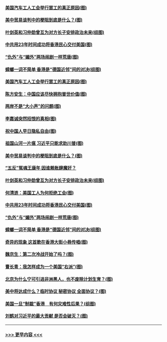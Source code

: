 #### [美国汽车工人工会举行罢工的真正原因(图)](../pages/p4/907906.md?t=09200111) 
#### [美中贸易谈判中的梗阻到底是什么？(图)](../pages/p4/907791.md?t=09200111) 
#### [叶剑英和习仲勋曾互为对方长子安排政治未来(组图)](../pages/p4/907786.md?t=09200111) 
#### [中共用23年时间成功将香港民心交付美国(图)](../pages/p4/907698.md?t=09200111) 
#### [“仇外”与“媚外”两场闹剧一样荒唐(图)](../pages/p4/907689.md?t=09200111) 
#### [蟑螂一词不简单 香港是“德国近邻”间的对决(组图)](../pages/p4/907618.md?t=09200111) 
#### [美国汽车工人工会举行罢工的真正原因(图)](../pages/p4/907906.md?t=09200111) 
#### [陈方安生：中国应该尽快拥抱普世价值(图)](../pages/p4/907826.md?t=09200111) 
#### [两岸不是“大小声”的问题(图)](../pages/p4/907825.md?t=09200111) 
#### [李嘉诚突然招恨的真相(图)](../pages/p4/907799.md?t=09200111) 
#### [祝中国人早日隐私自由(图)](../pages/p4/907797.md?t=09200111) 
#### [祖国山河一片瘟 习近平只能求助川普(图)](../pages/p4/907796.md?t=09200111) 
#### [美中贸易谈判中的梗阻到底是什么？(图)](../pages/p4/907791.md?t=09200111) 
#### [“五反”冤魂王康年 因谁赖账肆魔奸？](../pages/p4/907787.md?t=09200111) 
#### [叶剑英和习仲勋曾互为对方长子安排政治未来(组图)](../pages/p4/907786.md?t=09200111) 
#### [何清涟：美国工人为何拒绝工会(图)](../pages/p4/907701.md?t=09200111) 
#### [中共用23年时间成功将香港民心交付美国(图)](../pages/p4/907698.md?t=09200111) 
#### [“仇外”与“媚外”两场闹剧一样荒唐(图)](../pages/p4/907689.md?t=09200111) 
#### [蟑螂一词不简单 香港是“德国近邻”间的对决(组图)](../pages/p4/907618.md?t=09200111) 
#### [奇异的现象 这首歌在香港大街小巷传唱(图)](../pages/p4/907583.md?t=09200111) 
#### [魏京生：第二次冷战开始了吗？(图)](../pages/p4/907581.md?t=09200111) 
#### [曹长青：我怎样成为一个美国“右派”(图)](../pages/p4/907580.md?t=09200111) 
#### [北京为什么宁可引进非洲黑人，也不废除计划生育？(图)](../pages/p4/907577.md?t=09200111) 
#### [美中将达成什么？临时协议 秘密协议 全面协议？(图)](../pages/p4/907576.md?t=09200111) 
#### [美国一旦“制裁”香港　有何灾难性后果？(组图)](../pages/p4/907575.md?t=09200111) 
#### [刘鹤对习近平的最大贡献 是否会破灭？(图)](../pages/p4/907509.md?t=09200111) 

----
#### [ >>> 更早内容 <<< ](../indexes/p4-earlier.md)
